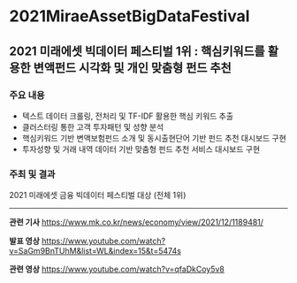 # 2021MiraeAssetBigDataFestival
2021 미래에셋 빅데이터 페스티벌 1위 : 핵심키워드를 활용한 변액펀드 시각화 및 개인 맞춤형 펀드 추천
------

### 주요 내용
- 텍스트 데이터 크롤링, 전처리 및 TF-IDF 활용한 핵심 키워드 추출
- 클러스터링 통한 고객 투자패턴 및 성향 분석
- 핵심키워드 기반 변액보험펀드 소개 및 동시출현단어 기반 펀드 추천 대시보드 구현
- 투자성향 및 거래 내역 데이터 기반 맞춤형 펀드 추천 서비스 대시보드 구현 

### 주최 및 결과
2021 미래에셋 금융 빅데이터 페스티벌 대상 (전체 1위)


--------
**관련 기사**
https://www.mk.co.kr/news/economy/view/2021/12/1189481/

**발표 영상**
https://www.youtube.com/watch?v=SaGm9BnTUhM&list=WL&index=15&t=5474s

**관련 영상**
https://www.youtube.com/watch?v=qfaDkCoy5v8
